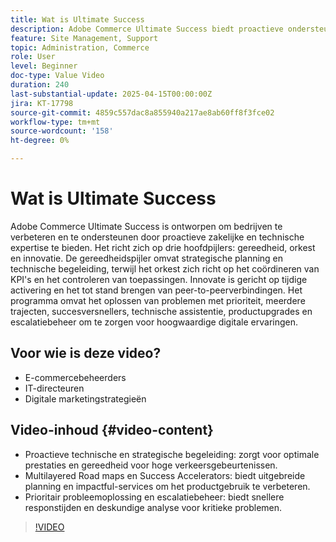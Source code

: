 ```yaml
---
title: Wat is Ultimate Success
description: Adobe Commerce Ultimate Success biedt proactieve ondersteuning en strategische begeleiding voor hoogwaardige digitale ervaringen.
feature: Site Management, Support
topic: Administration, Commerce
role: User
level: Beginner
doc-type: Value Video
duration: 240
last-substantial-update: 2025-04-15T00:00:00Z
jira: KT-17798
source-git-commit: 4859c557dac8a855940a217ae8ab60ff8f3fce02
workflow-type: tm+mt
source-wordcount: '158'
ht-degree: 0%

---
```



# Wat is Ultimate Success

Adobe Commerce Ultimate Success is ontworpen om bedrijven te verbeteren en te ondersteunen door proactieve zakelijke en technische expertise te bieden. Het richt zich op drie hoofdpijlers: gereedheid, orkest en innovatie. De gereedheidspijler omvat strategische planning en technische begeleiding, terwijl het orkest zich richt op het coördineren van KPI&#39;s en het controleren van toepassingen. Innovate is gericht op tijdige activering en het tot stand brengen van peer-to-peerverbindingen. Het programma omvat het oplossen van problemen met prioriteit, meerdere trajecten, succesversnellers, technische assistentie, productupgrades en escalatiebeheer om te zorgen voor hoogwaardige digitale ervaringen.

## Voor wie is deze video?

* E-commercebeheerders
* IT-directeuren
* Digitale marketingstrategieën

## Video-inhoud {#video-content}

* Proactieve technische en strategische begeleiding: zorgt voor optimale prestaties en gereedheid voor hoge verkeersgebeurtenissen.
* Multilayered Road maps en Success Accelerators: biedt uitgebreide planning en impactful-services om het productgebruik te verbeteren.
* Prioritair probleemoplossing en escalatiebeheer: biedt snellere responstijden en deskundige analyse voor kritieke problemen.

>[!VIDEO](https://video.tv.adobe.com/v/3457644/?learn=on&enablevpops)

